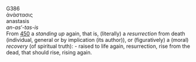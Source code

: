 <body>
  <p>G386<br>  ἀνάστασις  <br> anastasis  <br><i>an-as‘-tas-is </i><br>From <a href="g0450.htm">450</a>  a <i>standing</i> <i>up</i> again, that is, (literally) a <i>resurrection</i> from death (individual, general or by implication (its author)), or (figuratively) a (moral) <i>recovery</i> (of spiritual truth): - raised to life again, resurrection, rise from the dead, that should rise, rising again.<br></p>
 </body>